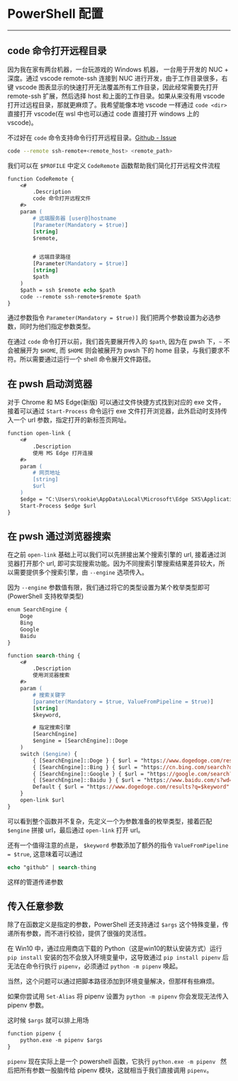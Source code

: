 # PowerShell 配置

---

## code 命令打开远程目录

因为我在家有两台机器，一台玩游戏的 Windows 机器， 一台用于开发的 NUC + 深度。通过 vscode remote-ssh 连接到
NUC 进行开发，由于工作目录很多，右键 vscode 图表显示的快速打开无法覆盖所有工作目录，因此经常需要先打开 remote-ssh
扩展，然后选择 host 和上面的工作目录。如果从来没有用 vscode 打开过远程目录，那就更麻烦了。我希望能像本地 vscode
一样通过 `code <dir>` 直接打开 vscode(在 wsl 中也可以通过 code 直接打开 windows 上的 vscode)。

不过好在 `code` 命令支持命令行打开远程目录。[Github - Issue](https://github.com/microsoft/vscode-remote-release/issues/656#issuecomment-584209378)

```bash
code --remote ssh-remote+<remote_host> <remote_path>
```

我们可以在 `$PROFILE` 中定义 `CodeRemote` 函数帮助我们简化打开远程文件流程

```ps
function CodeRemote {
    <#
        .Description
        code 命令打开远程文件
    #>
    param (
        # 远端服务器 [user@]hostname
        [Parameter(Mandatory = $true)]
        [string]
        $remote,


        # 远端目录路径
        [Parameter(Mandatory = $true)]
        [string]
        $path
    )
    $path = ssh $remote echo $path
    code --remote ssh-remote+$remote $path
}
```

通过参数指令 `Parameter(Mandatory = $true)]` 我们把两个参数设置为必选参数，同时为他们指定参数类型。

在通过 `code` 命令打开以前，我们首先要展开传入的 `$path`, 因为在 pwsh 下，`~` 不会被展开为 `$HOME`, 而 `$HOME` 则会被展开为 pwsh 下的 home 目录，与我们要求不符。所以需要通过运行一个 shell 命令展开文件路径。

## 在 pwsh 启动浏览器

对于 Chrome 和 MS Edge(新版) 可以通过文件快捷方式找到对应的 exe 文件，接着可以通过 `Start-Process` 命令运行 exe 文件打开浏览器，此外启动时支持传入一个 url 参数，指定打开的新标签页网址。

```ps
function open-link {
    <#
        .Description
        使用 MS Edge 打开连接
    #>
    param (
        # 网页地址
        [string]
        $url
    )
    $edge = "C:\Users\rookie\AppData\Local\Microsoft\Edge SXS\Application\msedge.exe"
    Start-Process $edge $url
}
```

## 在 pwsh 通过浏览器搜索

在之前 `open-link` 基础上可以我们可以先拼接出某个搜索引擎的 url, 接着通过浏览器打开那个 url, 即可实现搜索功能。因为不同搜索引擎搜索结果差异较大，所以需要提供多个搜索引擎，由 `--engine` 选项传入。

因为 `--engine` 参数值有限，我们通过将它的类型设置为某个枚举类型即可(PowerShell 支持枚举类型)

```ps
enum SearchEngine {
    Doge
    Bing
    Google
    Baidu
}

function search-thing {
    <#
        .Description
        使用浏览器搜索
    #>
    param (
        # 搜索关键字
        [parameter(Mandatory = $true, ValueFromPipeline = $true)]
        [string]
        $keyword,

        # 指定搜索引擎
        [SearchEngine]
        $engine = [SearchEngine]::Doge
    )
    switch ($engine) {
        { [SearchEngine]::Doge } { $url = "https://www.dogedoge.com/results?q=$keyword"; break }
        { [SearchEngine]::Bing } { $url = "https://cn.bing.com/search?q=$keyword"; break }
        { [SearchEngine]::Google } { $url = "https://google.com/search?q=$keyword"; break }
        { [SearchEngine]::Baidu } { $url = "https://www.baidu.com/s?wd=$keyword"; break }
        Default { $url = "https://www.dogedoge.com/results?q=$keyword" }
    }
    open-link $url
}
```

可以看到整个函数并不复杂，先定义一个为参数准备的枚举类型，接着匹配 `$engine` 拼接 url，最后通过 `open-link` 打开 url。

还有一个值得注意的点是， `$keyword` 参数添加了额外的指令 `ValueFromPipeline = $true`, 这意味着可以通过

```ps
echo "github" | search-thing
```

这样的管道传递参数


## 传入任意参数

除了在函数定义是指定的参数，PowerShell 还支持通过 `$args` 这个特殊变量，传递所有参数，而不进行校验，提供了很强的灵活性。

在 Win10 中，通过应用商店下载的 Python（这是win10的默认安装方式）运行 `pip install` 安装的包不会放入环境变量中，这导致通过 `pip install pipenv` 后无法在命令行执行 `pipenv`，必须通过 `python -m pipenv` 唤起。

当然，这个问题可以通过把脚本路径添加到环境变量解决，但那样有些麻烦。

如果你尝试用 `Set-Alias` 将 pipenv 设置为 `python -m pipenv` 你会发现无法传入 pipenv 参数。

这时候 `$args` 就可以排上用场

```ps
function pipenv {
    python.exe -m pipenv $args
}
```

`pipenv` 现在实际上是一个 powershell 函数，它执行 `python.exe -m pipenv ` 然后把所有参数一股脑传给 pipenv 模块，这就相当于我们直接调用 `pipenv`。
